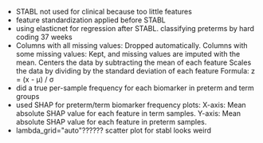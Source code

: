 - STABL not used for clinical because too little features
- feature standardization applied before STABL
- using elasticnet for regression after STABL. classifying preterms by hard coding 37 weeks
- Columns with all missing values: Dropped automatically.
Columns with some missing values: Kept, and missing values are imputed with the mean.
Centers the data by subtracting the mean of each feature
Scales the data by dividing by the standard deviation of each feature
Formula: z = (x - μ) / σ
- did a true per-sample frequency for each biomarker in preterm and term groups
- used SHAP for preterm/term biomarker frequency plots: X-axis: Mean absolute SHAP value for each feature in term samples.
Y-axis: Mean absolute SHAP value for each feature in preterm samples.
- lambda_grid="auto"?????? scatter plot for stabl looks weird